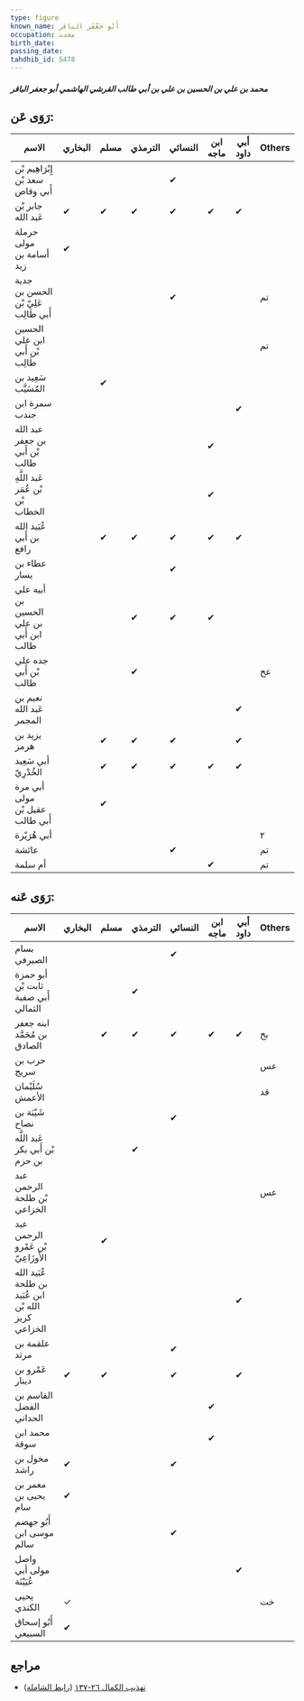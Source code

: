 ```yaml
---
type: figure
known_name: أَبُو جَعْفَر الباقر
occupation: محدث
birth_date:
passing_date:
tahdhib_id: 5478
---
```

##### محمد بن علي بن الحسين بن علي بن أبي طالب القرشي الهاشمي أبو جعفر الباقر

## رَوَى عَن:
| الاسم                                   | البخاري | مسلم | الترمذي | النسائي | ابن ماجه | أبي داود | Others |
| --------------------------------------- | ------- | ---- | ------- | ------- | -------- | -------- | ------ |
| إِبْرَاهِيم بْن سعد بْن أَبي وقاص       |         |      |         | ✔       |          |          |        |
| جابر بْن عَبد الله                      | ✔       | ✔    | ✔       | ✔       | ✔        | ✔        |        |
| حرملة مولى أسامة بن زيد                 | ✔       |      |         |         |          |          |        |
| جدية الحسن بن عَلِيّ بْن أَبي طَالِب    |         |      |         | ✔       |          |          | تم     |
| الحسين ابن علي بْن أَبي طَالِب          |         |      |         |         |          |          | تم     |
| سَعِيد بن المُسَيَّب                    |         | ✔    |         |         |          |          |        |
| سمرة ابن جندب                           |         |      |         |         |          | ✔        |        |
| عبد الله بن جعفر بْن أَبي طالب          |         |      |         |         | ✔        |          |        |
| عَبد اللَّهِ بْن عُمَر بْن الخطاب       |         |      |         |         | ✔        |          |        |
| عُبَيد الله بن أَبي رافع                |         | ✔    | ✔       | ✔       | ✔        | ✔        |        |
| عطاء بن يسار                            |         |      |         | ✔       |          |          |        |
| أبيه علي بن الحسين بن علي ابن أَبي طالب |         |      | ✔       | ✔       | ✔        |          |        |
| جده علي بْن أَبي طالب                   |         |      | ✔       |         |          |          | عخ     |
| نعيم بن عَبد الله المجمر                |         |      |         |         |          | ✔        |        |
| يزيد بن هرمز                            |         | ✔    | ✔       | ✔       |          | ✔        |        |
| أبي سَعِيد الخُدْرِيّ                   |         | ✔    | ✔       | ✔       | ✔        | ✔        |        |
| أبي مرة مولى عقيل بْن أَبي طالب         |         | ✔    |         |         |          |          |        |
| أبي هُرَيْرة                            |         |      |         |         |          |          | ٢      |
| عائشة                                   |         |      |         | ✔       |          |          | تم     |
| أم سلمة                                 |         |      |         |         | ✔        |          | تم     |
## رَوَى عَنه:
| الاسم                                                | البخاري | مسلم | الترمذي | النسائي | ابن ماجه | أبي داود | Others |
| ---------------------------------------------------- | ------- | ---- | ------- | ------- | -------- | -------- | ------ |
| بسام الصيرفي                                         |         |      |         | ✔       |          |          |        |
| أبو حمزة ثابت بْن أَبي صفية الثمالي                  |         |      | ✔       |         |          |          |        |
| ابنه جعفر بن مُحَمَّد الصادق                         |         | ✔    | ✔       | ✔       | ✔        | ✔        | بخ     |
| حرب بن سريج                                          |         |      |         |         |          |          | عس     |
| سُلَيْمان الأعمش                                     |         |      |         |         |          |          | قد     |
| شَيْبَة بن نصاح                                      |         |      |         | ✔       |          |          |        |
| عَبد اللَّه بْن أَبي بكر بن حزم                      |         |      | ✔       |         |          |          |        |
| عبد الرحمن بْن طلحة الخزاعي                          |         |      |         |         |          |          | عس     |
| عبد الرحمن بْن عَمْرو الأَوزَاعِيّ                   |         | ✔    |         |         |          |          |        |
| عُبَيد الله بن طلحة ابن عُبَيد الله بْن كريز الخزاعي |         |      |         |         |          | ✔        |        |
| علقمة بن مرثد                                        |         |      |         | ✔       |          |          |        |
| عَمْرو بن دينار                                      | ✔       | ✔    |         | ✔       |          | ✔        |        |
| القاسم بن الفضل الحداني                              |         |      |         |         | ✔        |          |        |
| محمد ابن سوقة                                        |         |      |         |         | ✔        |          |        |
| مخول بن راشد                                         | ✔       |      |         | ✔       |          |          |        |
| معمر بن يحيى بن سام                                  | ✔       |      |         |         |          |          |        |
| أَبُو جهضم موسى ابن سالم                             |         |      |         | ✔       |          |          |        |
| واصل مولى أبي عُيَيْنَة                              |         |      |         |         |          | ✔        |        |
| يحيى الكندي                                          | ✓       |      |         |         |          |          | خت     |
| أَبُو إسحاق السبيعي                                  | ✔       |      |         |         |          |          |        |
## مراجع
- [تهذيب الكمال ٢٦-١٣٧](obsidian://open?vault=Tahdhib-al-Kamal&file=Figures/٥٤٧٨-محمد%20بن%20علي%20بن%20الحسين%20بن%20علي%20بن%20أبي%20طالب%20القرشي%20الهاشمي%20أبو%20جعفر%20الباقر) ([رابط الشاملة](https://shamela.ws/book/3722/13885))